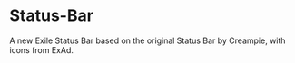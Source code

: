 # Status-Bar
A new Exile Status Bar based on the original Status Bar by Creampie, with icons from ExAd.

